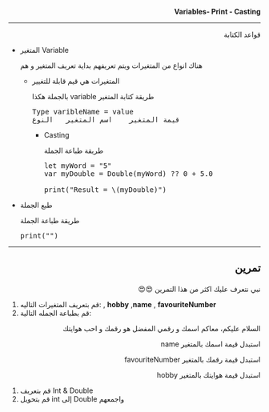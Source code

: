 <p>
<p dir="rtl">
<strong>Variables- Print - Casting</strong></p>
</p>
<hr>
<p>
<p dir="rtl">
قواعد الكتابة</p>
</p>
<ul>
<li>المتغير Variable
<p>
    <p dir="rtl">
هناك انواع من المتغيرات ويتم تعريفهم بداية تعريف المتغير و هم </p>
</p>
<ul>
<li>المتغيرات هي قيم قابلة للتغيير
<p>
    <p dir="rtl">
طريقة كتابة المتغير variable بالجملة هكذا</p>
</p>


<pre
class="prettyprint">Type varibleName = value 
قيمة المتغير    اسم المتغير   النوع</pre>
<ul>
<li>Casting
<p>
    <p dir="rtl">
طريقة طباعة الجملة</p>
</p>


<pre
class="prettyprint">let myWord = "5"
var myDouble = Double(myWord) ?? 0 + 5.0

print("Result = \(myDouble)")
</pre>
</li>
</ul>
</li>
</ul>
</li>
</ul>
<ul>
<li>طبع الجملة
<p>
    <p dir="rtl">
طريقة طباعة الجملة</p>
</p>


<pre class="prettyprint">print("")</pre>
</li>
</ul>
<hr>
<h2><p dir="rtl">
تمرين</p>
</h2>
<p>
<p dir="rtl">
نبي نتعرف عليك اكثر من هذا التمرين 😍😍</p>
</p>
<ol>
<li> قم بتعريف المتغيرات التاليه: , <strong>hobby</strong>
,<strong>name</strong> , <strong>favouriteNumber</strong>
<li>قم بطباعة الجمله  التالية:
</li>
</ol>
<p>
<p dir="rtl">
السلام عليكم، معاكم اسمك و رقمي المفضل هو  رقمك و احب هوايتك</p>
</p>
<p>
<p dir="rtl">
استبدل قيمة اسمك بالمتغير name</p>
</p>
<p>
<p dir="rtl">
استبدل قيمة رقمك بالمتغير favouriteNumber</p>
</p>
<p>
<p dir="rtl">
استبدل قيمة هوايتك بالمتغير hobby</p>
</p>
<ol>
<li>قم بتعريف Int & Double
<li>قم بتحويل int إلى Double واجمعهم
</li>
</ol>
